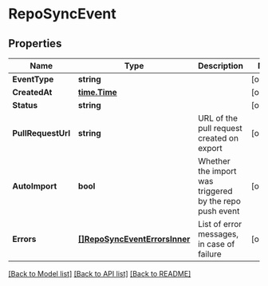 # RepoSyncEvent

## Properties

Name | Type | Description | Notes
------------ | ------------- | ------------- | -------------
**EventType** | **string** |  | [optional] 
**CreatedAt** | [**time.Time**](time.Time.md) |  | [optional] 
**Status** | **string** |  | [optional] 
**PullRequestUrl** | **string** | URL of the pull request created on export | [optional] 
**AutoImport** | **bool** | Whether the import was triggered by the repo push event | [optional] 
**Errors** | [**[]RepoSyncEventErrorsInner**](RepoSyncEventErrorsInner.md) | List of error messages, in case of failure | [optional] 

[[Back to Model list]](../README.md#documentation-for-models) [[Back to API list]](../README.md#documentation-for-api-endpoints) [[Back to README]](../README.md)


